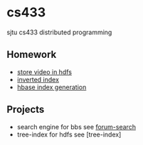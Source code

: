 # cs433

sjtu cs433 distributed programming

## Homework

- [store video in hdfs](hw/video_stream)
- [inverted index](hw/inverted_index)
- [hbase index generation](hbase)

## Projects

- search engine for bbs see [forum-search](https://github.com/at15/forum-search)
- tree-index for hdfs see [tree-index]